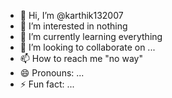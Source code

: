 - 👋 Hi, I’m @karthik132007
- 👀 I’m interested in nothing
- 🌱 I’m currently learning everything
- 💞️ I’m looking to collaborate on ...
- 📫 How to reach me "no way"
- 😄 Pronouns: ...
- ⚡ Fun fact: ...

<!---
karthik132007/karthik132007 is a ✨ special ✨ repository because its `README.md` (this file) appears on your GitHub profile.
You can click the Preview link to take a look at your changes.
--->
